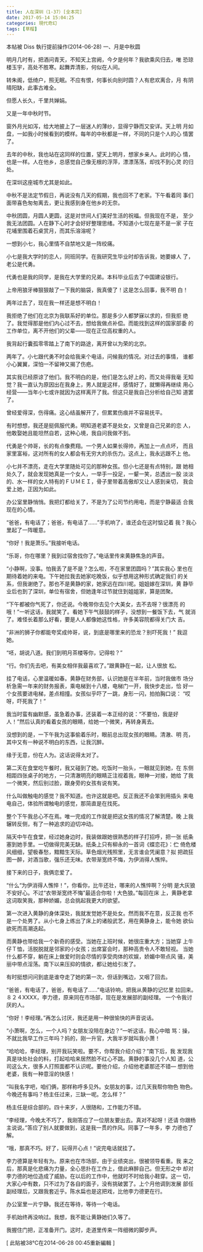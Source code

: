 ```yaml
---
title: 人在深圳（1-37）[全本完]
date: 2017-05-14 15:04:25
categories: 現代奇幻
tags: [草榴]
---
```

本帖被 Diss 執行提前操作(2014-06-28)
一、月是中秋圆

明月几时有，把酒问青天，不知天上宫阙，今夕是何年？我欲乘风归去，唯
恐琼楼玉宇，高处不胜寒。起舞弄清影，何似在人间。

转朱阁，低绮户，照无眠。不应有恨，何事长向别时圆？人有悲欢离合，月
有阴晴阳缺，此事古难全。

但愿人长久，千里共婵娟。

又是一年中秋时节。

窗外月光如泻，给大地披上了一层迷人的薄纱，显得宁静而又安详。天上明
月如盘，一如我小时候看到的模样。每年的中秋都是一样，不同的只是个人的心
情罢了。

去年的中秋，我也站在这同样的位置，望天上明月，想家乡亲人。此时的心
情，也是一样。人在他乡，总感觉自己像无根的浮萍，漂漂荡荡，却找不到心灵
的归处。

在深圳这座城市尤其是如此。

中秋不是法定节假日，再说没有几天的假期，我也回不了老家。下午看着同
事们面带喜色匆匆离去，更让我感到身在他乡的无奈。

中秋团圆，月圆人更圆，这是对世间人们美好生活的祝福。但我现在不是，
至少我无法团圆。人在静下心时才会好好整理思绪。不知道小七现在是不是一家
子在花埔里围着石桌赏月，而其乐溶溶呢？

一想到小七，我心里情不自禁地又是一阵绞痛。

小七是我大学时的恋人，同班同学。在我研究生毕业时却告诉我，她要嫁人
了，老公是代勇。

代勇也是我的同学，是我在大学里的兄弟。本科毕业后去了中国建设银行。

上帝用狼牙棒狠狠敲了一下我的脑袋，我真傻了！这是怎么回事，我不明
白！

两年过去了，现在我一样还是想不明白！

我拒绝了他们在北京为我联系好的单位。那是多少人都梦寐以求的，但我拒
绝了。我觉得那是他们内心过不去，想给我做点补偿。而能找到这样的国家部委
的工作单位，离不开他们的父辈——现在正位高权重的人。

我背起行囊孤零零踏上了南下的路途，离开曾以为荣的北京。

两年了。小七跟代勇不时会给我来个电话，问候我的情况。对过去的事情，
谁都小心翼翼，深怕一不留神又揭了伤疤。

其实我已经原谅了他们。我不明白的是，他们是怎么好上的，而又处得我毫
无知觉？我一直认为原因出在我身上，男人就是这样，感情好了，就懒得再继续
用心经营——当年小七或许就因为这样离开了我。但这只是我自己分析给自己知
道罢了。

曾经爱得深，伤得痛。这心结虽解开了，但累累伤痕并不容易抚平。

有时想想，我还是挺佩服代勇。明知道老婆不是处女，又曾是自己兄弟的恋
人，他敢娶她且能坦然自若，这种心境，我自问我做不到。

代勇是个帅哥，长的有点像费翔。一个男人如果长得帅，再加上一点点坏，
而且家里富裕，这对所有的女人都会有无穷大的杀伤力。这点上，我永远跟不上
他。

小七并不漂亮，走在大学里随处可见的那种女孩。但小七还是有点特别，跟
她相处久了，就会发现她真是一个女人，一举手一投足，一颦一笑，总透出一股
淡淡的、水一样的女人特有的ＦＵＭＥＩ，骨子里带着高傲却又让人感到亲切，
我会爱上她，正因为如此。

办公室里静悄悄。我把灯都给关了，不是为了公司节约用电，而是宁静最适
合我现在的心情。

“爸爸，有电话了；爸爸，有电话了……”手机响了，谁还会在这时惦记着
我？我心里起了一阵暖意。

“你好！我是萧乐。”我接听电话。

“乐哥，你在哪里？我到过宿舍找你了。”电话里传来黄静焦急的声音。

“小静啊，没事。怕我丢了是不是？怎么啦，不在家里团圆吗？”其实我心
里也在期待着她的来电。下午她拉我去她家吃晚饭，似乎想用这种形式确定我们
的关系，但我谢绝了。那也不是黄静的家，她家远在四川呢。姐姐嫁在深圳，黄
静毕业后也到了深圳，单位有宿舍，但她逢年过节就住到姐姐家，算是团聚。

“下午都被你气死了，你还说。今晚带你去见个大美女，去不去呀？很漂亮
的哦！”一听这话，我就笑了。看她下午气鼓鼓的样子，没想到一餐饭下去，气
就消了。难怪长着那么好看，要是人人都像她这性格，许多美容院都得关门大
吉。

“非洲的狮子你都能夸奖成帅哥，说，到底是哪里来的恐龙？别吓死我！”
我逗她。

“呸，胡说八道。我们到明月茶楼等你，记得啦？”

“行。你们先去吧，有美女相伴我最喜欢了。”跟黄静在一起，让人很放
松。

挂了电话，心里温暖如春。黄静在财务部，认识她是在半年前，当时我做市
场分析急需一年来的财务报表，乘电梯到十八楼，电梯门一开，我快步走出，恰
好一个女孩要进电梯，差点相撞。女孩似乎吓了一跳，身形一闪，拍拍胸口说：
“哎呀，吓死我了！”

我当时蛮有幽默感，虽急着办事，还装着一本正经的说：“不要怕，我是好
人！”然后认真的看着女孩的眼睛，给她一个微笑，再转身离去。

没想到的是，一下午我为这事偷着乐时，眼前总出现女孩的眼睛。清澈、明
亮，其中又有一种说不明白的东西，让我沉醉。

缘于无意，份在人为。这话说得太对了。

第二天在食堂吃午餐时，我又碰到了她。吃饭时一抬头，一眼就见到她，在
东侧相距四张桌子的地方，一只清澈明亮的眼睛正注视着我，眼神一对接，她给
了我一个微笑，然后别过脸，跟身旁的女孩有说有笑。

什么叫做触电的感觉？我不知道。也许这就是吧。反正我还不会笨到用插头
来电电自己，体验所谓触电的感觉，那简直是在找死。

整个下午我总心不在焉。唯一完成的工作就是把这女孩的情况了解清楚。晚
上我辗转反侧，有了一种追求的迫切冲动。

隔天中午在食堂，经过她身边时，我装做跟她很熟悉的样子打招呼，把一张
纸条塞到她手里。一切做得完美无缺。纸条上只有柳永的一首词《蝶恋花》：伫
倚危楼风细细，望极春愁，黯黯生天际。草色烟光残照里，无言谁会凭阑意？拟
把疏狂图一醉，对酒当歌，强乐还无味。衣带渐宽终不悔，为伊消得人憔悴。

接下来的日子，我俩恋爱了。

“什么“为伊消得人憔悴！”，你看你，比牛还壮，哪来的人憔悴啊？分明
是大灰狼不安好心。不过“衣带渐宽终不悔”最适合你啦！大色狼。”每回在床
上，黄静老拿这词取笑我，那种娇媚，总会挑起我更大的欲望。

第一次进入黄静的身体深处，我就发觉她不是处女。然而我不在意，反正我
也不是一个处男了。从小七身上练出了床上的诸般武艺，用在黄静身上，能令她
欲仙欲死而高潮迭起。

而黄静也带给我一个新奇的感受。当她在上班时候，她很庄重大方；当她穿
上牛仔Ｔ恤，活脱脱就是邻家的小女孩；出席宴会时，那种高贵令人不敢轻视。
当她什么都不穿，躺在床上做爱时则会尽情的享受肉体的欢娱，娇媚中带点风
骚，美丽中带点淫荡。南下以来压抑的情欲，都让她给引发了。

有时挺想问问到底是谁夺走了她的第一次，但话到嘴边，又咽了回去。

“爸爸，有电话了，爸爸，有电话了……”电话铃响，把我从黄静的记忆里
拉回来。８２４XXXX，李力德，原来同在市场部，现在是发展部的副经理。
一个令我讨厌的人。

“你好！李经理。”再怎么讨厌，我还是用一种很愉快的声音说话。

“小萧啊，怎么，一个人吗？女朋友没陪在身边？”一听这话，我心中暗
骂：操，不就比我早工作三年吗？妈的，刚一升官，大我半岁就叫我小萧！

“哈哈哈，李经理，别开我玩笑啦。要不，你帮我介绍介绍？”南下后，我
发现我真是块处社会的料，打起哈哈来居然脸不红心不跳。黄静的事没几个人知
道，公司这么大，很多人打照面都不认识呢。要他介绍，介绍他老婆那还不错—
想到他老婆，我有一种意淫的快感！

“叫我名字吧，咱们俩，那样称呼多见外。女朋友的事，过几天我帮你物色
物色。今晚还有事吗？杨主任过来，三缺一呢。怎么样？”

杨主任是综合部的。四十来岁，人很随和，工作能力不错。

“李经理，今晚太不巧了，我刚答应了一位朋友要出去。真对不起呀！还请
你跟杨主说说。”答应了别人就要做到，这是我一贯的作风。同事了一年多，李
力德也了解。

“哦，那真不巧。好了，玩得开心点！”说完电话就挂了。

李力德算是年轻有为。原来也在市场部，由于业绩突出，很被领导看重。我
来之后，那真是化悲痛为力量，全心思扑在工作上，借此麻醉自己。但无形之中
却对李力德的地位造成了威胁。在以后的工作中，他就时不时给我小鞋穿。这一
切，大家心中有数，只不过为了各自的面子，没有挑破罢了。上个月他调到发展
部任副经理后，又跟我套近乎。陈水扁也是这把戏，比他李力德更在行。

办公室里一片宁静。我还在等待，等待一个电话。

手机始终再没响过。我想，我不能让黄静她们久等了。

我握住门把，正准备开门。这时，走道里传来一阵细微的脚步声。


[ 此貼被38℃在2014-06-28 00:45重新編輯 ]